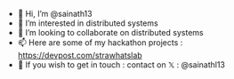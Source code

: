 - 👋 Hi, I’m @sainath13
- 👀 I’m interested in distributed systems
- 💞️ I’m looking to collaborate on distributed systems
- 📫 Here are some of my hackathon projects : https://devpost.com/strawhatslab
- 🙌 If you wish to get in touch : contact on 𝕏 : @sainathl13

<!---
sainath13/sainath13 is a ✨ special ✨ repository because its `README.md` (this file) appears on your GitHub profile.
You can click the Preview link to take a look at your changes.
--->
